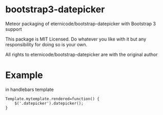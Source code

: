 bootstrap3-datepicker
============

Meteor packaging of eternicode/bootstrap-datepicker with Bootstrap 3 support

This package is MIT Licensed. Do whatever you like with it but any responsibility for doing so is your own.

All rights to eternicode/bootstrap-datepicker are with the original author

Example
============
in handlebars template

    Template.mytemplate.rendered=function() {
    	$('.datepicker').datepicker();
    }
